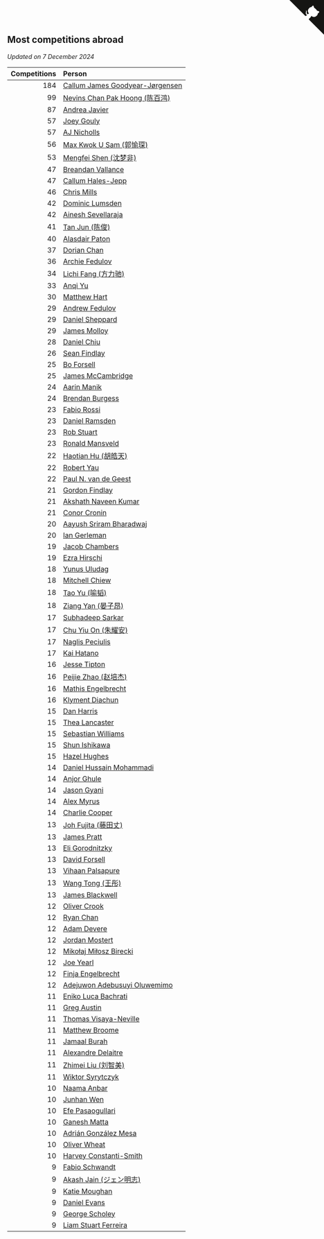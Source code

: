 ## Most competitions abroad

*Updated on  7 December 2024*

| Competitions | Person |
| ---: | :--- |
| 184 | [Callum James Goodyear-Jørgensen](https://www.worldcubeassociation.org/persons/2012GOOD02) |
| 99 | [Nevins Chan Pak Hoong (陈百鸿)](https://www.worldcubeassociation.org/persons/2010CHAN20) |
| 87 | [Andrea Javier](https://www.worldcubeassociation.org/persons/2010JAVI01) |
| 57 | [Joey Gouly](https://www.worldcubeassociation.org/persons/2007GOUL01) |
| 57 | [AJ Nicholls](https://www.worldcubeassociation.org/persons/2015NICH04) |
| 56 | [Max Kwok U Sam (郭愉琛)](https://www.worldcubeassociation.org/persons/2018SAMK01) |
| 53 | [Mengfei Shen (沈梦非)](https://www.worldcubeassociation.org/persons/2018SHEN07) |
| 47 | [Breandan Vallance](https://www.worldcubeassociation.org/persons/2007VALL01) |
| 47 | [Callum Hales-Jepp](https://www.worldcubeassociation.org/persons/2012HALE01) |
| 46 | [Chris Mills](https://www.worldcubeassociation.org/persons/2014MILL04) |
| 42 | [Dominic Lumsden](https://www.worldcubeassociation.org/persons/2016LUMS01) |
| 42 | [Ainesh Sevellaraja](https://www.worldcubeassociation.org/persons/2012SEVE01) |
| 41 | [Tan Jun (陈俊)](https://www.worldcubeassociation.org/persons/2018JUNT01) |
| 40 | [Alasdair Paton](https://www.worldcubeassociation.org/persons/2015PATO01) |
| 37 | [Dorian Chan](https://www.worldcubeassociation.org/persons/2023DORI01) |
| 36 | [Archie Fedulov](https://www.worldcubeassociation.org/persons/2022FEDU01) |
| 34 | [Lichi Fang (方力驰)](https://www.worldcubeassociation.org/persons/2018FANG03) |
| 33 | [Anqi Yu](https://www.worldcubeassociation.org/persons/2018YUAN02) |
| 30 | [Matthew Hart](https://www.worldcubeassociation.org/persons/2019HART11) |
| 29 | [Andrew Fedulov](https://www.worldcubeassociation.org/persons/2022FEDU02) |
| 29 | [Daniel Sheppard](https://www.worldcubeassociation.org/persons/2009SHEP01) |
| 29 | [James Molloy](https://www.worldcubeassociation.org/persons/2011MOLL01) |
| 28 | [Daniel Chiu](https://www.worldcubeassociation.org/persons/2022CHIU06) |
| 26 | [Sean Findlay](https://www.worldcubeassociation.org/persons/2016FIND01) |
| 25 | [Bo Forsell](https://www.worldcubeassociation.org/persons/2022FORS06) |
| 25 | [James McCambridge](https://www.worldcubeassociation.org/persons/2019MCCA09) |
| 24 | [Aarin Manik](https://www.worldcubeassociation.org/persons/2017MANI03) |
| 24 | [Brendan Burgess](https://www.worldcubeassociation.org/persons/2019BURG06) |
| 23 | [Fabio Rossi](https://www.worldcubeassociation.org/persons/2022ROSS02) |
| 23 | [Daniel Ramsden](https://www.worldcubeassociation.org/persons/2017RAMS02) |
| 23 | [Rob Stuart](https://www.worldcubeassociation.org/persons/2011STUA01) |
| 23 | [Ronald Mansveld](https://www.worldcubeassociation.org/persons/2015MANS04) |
| 22 | [Haotian Hu (胡皓天)](https://www.worldcubeassociation.org/persons/2022HUHA01) |
| 22 | [Robert Yau](https://www.worldcubeassociation.org/persons/2009YAUR01) |
| 22 | [Paul N. van de Geest](https://www.worldcubeassociation.org/persons/2017GEES01) |
| 21 | [Gordon Findlay](https://www.worldcubeassociation.org/persons/2017FIND02) |
| 21 | [Akshath Naveen Kumar](https://www.worldcubeassociation.org/persons/2019KUMA37) |
| 21 | [Conor Cronin](https://www.worldcubeassociation.org/persons/2013CRON01) |
| 20 | [Aayush Sriram Bharadwaj](https://www.worldcubeassociation.org/persons/2018BHAR02) |
| 20 | [Ian Gerleman](https://www.worldcubeassociation.org/persons/2015GERL02) |
| 19 | [Jacob Chambers](https://www.worldcubeassociation.org/persons/2017CHAM09) |
| 19 | [Ezra Hirschi](https://www.worldcubeassociation.org/persons/2019HIRS01) |
| 18 | [Yunus Uludag](https://www.worldcubeassociation.org/persons/2022ULUD01) |
| 18 | [Mitchell Chiew](https://www.worldcubeassociation.org/persons/2011CHIE01) |
| 18 | [Tao Yu (喻韬)](https://www.worldcubeassociation.org/persons/2012YUTA01) |
| 18 | [Ziang Yan (晏子昂)](https://www.worldcubeassociation.org/persons/2017YANZ01) |
| 17 | [Subhadeep Sarkar](https://www.worldcubeassociation.org/persons/2017SARK01) |
| 17 | [Chu Yiu On (朱耀安)](https://www.worldcubeassociation.org/persons/2019ONCH01) |
| 17 | [Naglis Peciulis](https://www.worldcubeassociation.org/persons/2017PECI01) |
| 17 | [Kai Hatano](https://www.worldcubeassociation.org/persons/2022HATA01) |
| 16 | [Jesse Tipton](https://www.worldcubeassociation.org/persons/2014TIPT01) |
| 16 | [Peijie Zhao (赵培杰)](https://www.worldcubeassociation.org/persons/2019ZHAP04) |
| 16 | [Mathis Engelbrecht](https://www.worldcubeassociation.org/persons/2022ENGE02) |
| 16 | [Klyment Diachun](https://www.worldcubeassociation.org/persons/2022DIAC01) |
| 15 | [Dan Harris](https://www.worldcubeassociation.org/persons/2003HARR01) |
| 15 | [Thea Lancaster](https://www.worldcubeassociation.org/persons/2023LANC06) |
| 15 | [Sebastian Williams](https://www.worldcubeassociation.org/persons/2020WILL09) |
| 15 | [Shun Ishikawa](https://www.worldcubeassociation.org/persons/2011ISHI02) |
| 15 | [Hazel Hughes](https://www.worldcubeassociation.org/persons/2015HUGH04) |
| 14 | [Daniel Hussain Mohammadi](https://www.worldcubeassociation.org/persons/2017MOHA13) |
| 14 | [Anjor Ghule](https://www.worldcubeassociation.org/persons/2023GHUL01) |
| 14 | [Jason Gyani](https://www.worldcubeassociation.org/persons/2008GYAN01) |
| 14 | [Alex Myrus](https://www.worldcubeassociation.org/persons/2022MYRU01) |
| 14 | [Charlie Cooper](https://www.worldcubeassociation.org/persons/2007COOP01) |
| 13 | [Joh Fujita (藤田丈)](https://www.worldcubeassociation.org/persons/2022FUJI02) |
| 13 | [James Pratt](https://www.worldcubeassociation.org/persons/2018PRAT13) |
| 13 | [Eli Gorodnitzky](https://www.worldcubeassociation.org/persons/2023GORO01) |
| 13 | [David Forsell](https://www.worldcubeassociation.org/persons/2022FORS07) |
| 13 | [Vihaan Palsapure](https://www.worldcubeassociation.org/persons/2023PALS01) |
| 13 | [Wang Tong (王彤)](https://www.worldcubeassociation.org/persons/2014TONG01) |
| 13 | [James Blackwell](https://www.worldcubeassociation.org/persons/2022BLAC02) |
| 12 | [Oliver Crook](https://www.worldcubeassociation.org/persons/2022CROO02) |
| 12 | [Ryan Chan](https://www.worldcubeassociation.org/persons/2023CHAN16) |
| 12 | [Adam Devere](https://www.worldcubeassociation.org/persons/2018DEVE02) |
| 12 | [Jordan Mostert](https://www.worldcubeassociation.org/persons/2023MOST01) |
| 12 | [Mikołaj Miłosz Birecki](https://www.worldcubeassociation.org/persons/2022BIRE01) |
| 12 | [Joe Yearl](https://www.worldcubeassociation.org/persons/2014YEAR01) |
| 12 | [Finja Engelbrecht](https://www.worldcubeassociation.org/persons/2022ENGE03) |
| 12 | [Adejuwon Adebusuyi Oluwemimo](https://www.worldcubeassociation.org/persons/2022OLUW01) |
| 11 | [Eniko Luca Bachrati](https://www.worldcubeassociation.org/persons/2023BACH03) |
| 11 | [Greg Austin](https://www.worldcubeassociation.org/persons/2006AUST01) |
| 11 | [Thomas Visaya-Neville](https://www.worldcubeassociation.org/persons/2014VISA01) |
| 11 | [Matthew Broome](https://www.worldcubeassociation.org/persons/2014BROO01) |
| 11 | [Jamaal Burah](https://www.worldcubeassociation.org/persons/2017BURA01) |
| 11 | [Alexandre Delaitre](https://www.worldcubeassociation.org/persons/2016DELA05) |
| 11 | [Zhimei Liu (刘智美)](https://www.worldcubeassociation.org/persons/2022LIUZ04) |
| 11 | [Wiktor Syrytczyk](https://www.worldcubeassociation.org/persons/2022SYRY01) |
| 10 | [Naama Anbar](https://www.worldcubeassociation.org/persons/2023ANBA01) |
| 10 | [Junhan Wen](https://www.worldcubeassociation.org/persons/2022WENJ02) |
| 10 | [Efe Pasaogullari](https://www.worldcubeassociation.org/persons/2022PASA02) |
| 10 | [Ganesh Matta](https://www.worldcubeassociation.org/persons/2015MATT06) |
| 10 | [Adrián González Mesa](https://www.worldcubeassociation.org/persons/2023MESA03) |
| 10 | [Oliver Wheat](https://www.worldcubeassociation.org/persons/2016WHEA01) |
| 10 | [Harvey Constanti-Smith](https://www.worldcubeassociation.org/persons/2023CONS06) |
| 9 | [Fabio Schwandt](https://www.worldcubeassociation.org/persons/2014SCHW02) |
| 9 | [Akash Jain (ジェン明志)](https://www.worldcubeassociation.org/persons/2023JAIN31) |
| 9 | [Katie Moughan](https://www.worldcubeassociation.org/persons/2017DAVI03) |
| 9 | [Daniel Evans](https://www.worldcubeassociation.org/persons/2016EVAN06) |
| 9 | [George Scholey](https://www.worldcubeassociation.org/persons/2015SCHO05) |
| 9 | [Liam Stuart Ferreira](https://www.worldcubeassociation.org/persons/2022FERR14) |


<a href="https://github.com/simonkellly/wca_statistics_uk" class="github-corner" aria-label="View source on Github"><svg width="80" height="80" viewBox="0 0 250 250" style="fill:#151513; color:#fff; position: absolute; top: 0; border: 0; right: 0;" aria-hidden="true"><path d="M0,0 L115,115 L130,115 L142,142 L250,250 L250,0 Z"></path><path d="M128.3,109.0 C113.8,99.7 119.0,89.6 119.0,89.6 C122.0,82.7 120.5,78.6 120.5,78.6 C119.2,72.0 123.4,76.3 123.4,76.3 C127.3,80.9 125.5,87.3 125.5,87.3 C122.9,97.6 130.6,101.9 134.4,103.2" fill="currentColor" style="transform-origin: 130px 106px;" class="octo-arm"></path><path d="M115.0,115.0 C114.9,115.1 118.7,116.5 119.8,115.4 L133.7,101.6 C136.9,99.2 139.9,98.4 142.2,98.6 C133.8,88.0 127.5,74.4 143.8,58.0 C148.5,53.4 154.0,51.2 159.7,51.0 C160.3,49.4 163.2,43.6 171.4,40.1 C171.4,40.1 176.1,42.5 178.8,56.2 C183.1,58.6 187.2,61.8 190.9,65.4 C194.5,69.0 197.7,73.2 200.1,77.6 C213.8,80.2 216.3,84.9 216.3,84.9 C212.7,93.1 206.9,96.0 205.4,96.6 C205.1,102.4 203.0,107.8 198.3,112.5 C181.9,128.9 168.3,122.5 157.7,114.1 C157.9,116.9 156.7,120.9 152.7,124.9 L141.0,136.5 C139.8,137.7 141.6,141.9 141.8,141.8 Z" fill="currentColor" class="octo-body"></path></svg></a><style>.github-corner:hover .octo-arm{animation:octocat-wave 560ms ease-in-out}@keyframes octocat-wave{0%,100%{transform:rotate(0)}20%,60%{transform:rotate(-25deg)}40%,80%{transform:rotate(10deg)}}@media (max-width:500px){.github-corner:hover .octo-arm{animation:none}.github-corner .octo-arm{animation:octocat-wave 560ms ease-in-out}}</style>
